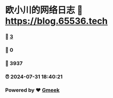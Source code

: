 # 欧小川的网络日志 :link: https://blog.65536.tech 
### :page_facing_up: [3](https://blog.65536.tech/tag.html) 
### :speech_balloon: 0 
### :hibiscus: 3937 
### :alarm_clock: 2024-07-31 18:40:21 
### Powered by :heart: [Gmeek](https://github.com/Meekdai/Gmeek)
